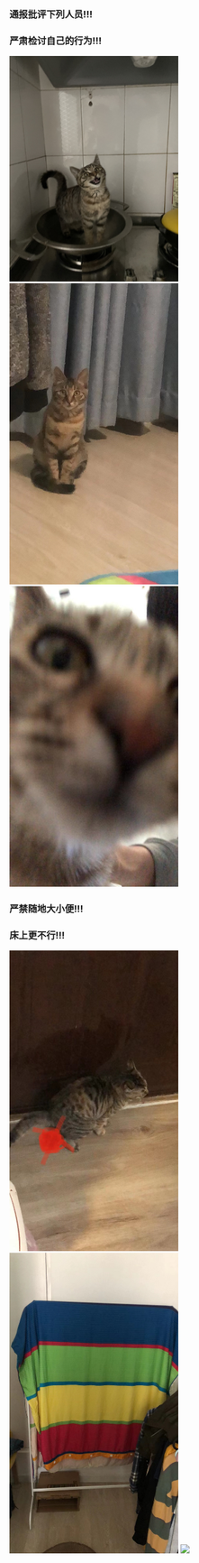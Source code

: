 ### 通报批评下列人员!!!
### 严肃检讨自己的行为!!!

<img src="./Assets/1757.jpg" width="300">

<img src="./Assets/1760.jpg" width="300">

<img src="./Assets/1770.jpg" width="300">

### 严禁随地大小便!!!
### 床上更不行!!!

<img src="./Assets/Dung.jpg" width="300">

<img src="./Assets/sheet.jpg" width="300">

<img src="./Assets/swear.jpg" width="300">


